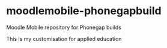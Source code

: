 # moodlemobile-phonegapbuild
Moodle Mobile repository for Phonegap builds

This is my customisation for applied education
